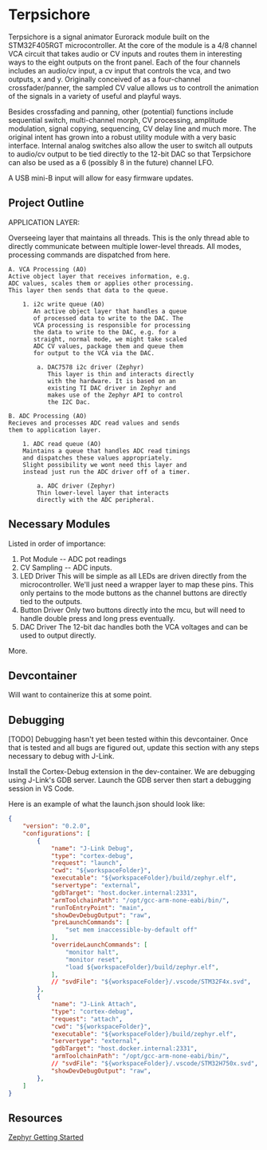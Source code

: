 # Terpsichore

Terpsichore is a signal animator Eurorack module built on the 
STM32F405RGT microcontroller. At the core of the module is a 
4/8 channel VCA circuit that takes audio or CV inputs and routes
them in interesting ways to the eight outputs on the front panel. 
Each of the four channels includes an audio/cv input, a cv input
that controls the vca, and two outputs, x and y. Originally 
conceived of as a four-channel crossfader/panner, the sampled
CV value allows us to controll the animation of the signals in
a variety of useful and playful ways. 

Besides crossfading and panning, other (potential) functions 
include sequential switch, multi-channel morph, CV processing,
amplitude modulation, signal copying, sequencing, CV delay line 
and much more. The original intent has grown into a robust 
utility module with a very basic interface. Internal
analog switches also allow the user to switch all outputs 
to audio/cv output to be tied directly to the 12-bit DAC so 
that Terpsichore can also be used as a 6 (possibly 8 in the
future) channel LFO. 

A USB mini-B input will allow for easy firmware updates.

## Project Outline

APPLICATION LAYER:

Overseeing layer that maintains all threads. This is the
only thread able to directly communicate between multiple
lower-level threads. All modes, processing commands are
dispatched from here. 

    A. VCA Processing (AO)
    Active object layer that receives information, e.g.
    ADC values, scales them or applies other processing. 
    This layer then sends that data to the queue. 
    
        1. i2c write queue (AO)
           An active object layer that handles a queue 
           of processed data to write to the DAC. The
           VCA processing is responsible for processing
           the data to write to the DAC, e.g. for a 
           straight, normal mode, we might take scaled
           ADC CV values, package them and queue them
           for output to the VCA via the DAC. 

            a. DAC7578 i2c driver (Zephyr)
               This layer is thin and interacts directly
               with the hardware. It is based on an
               existing TI DAC driver in Zephyr and
               makes use of the Zephyr API to control
               the I2C Dac. 

    B. ADC Processing (AO)
    Recieves and processes ADC read values and sends
    them to application layer. 

        1. ADC read queue (AO)
        Maintains a queue that handles ADC read timings
        and dispatches these values appropriately. 
        Slight possibility we wont need this layer and
        instead just run the ADC driver off of a timer. 

            a. ADC driver (Zephyr)
            Thin lower-level layer that interacts 
            directly with the ADC peripheral.

## Necessary Modules

Listed in order of importance:
1. Pot Module -- ADC pot readings
2. CV Sampling -- ADC inputs. 
3. LED Driver
   This will be simple as all LEDs are driven directly
   from the microcontroller. We'll just need a wrapper
   layer to map these pins. This only pertains to the
   mode buttons as the channel buttons are directly
   tied to the outputs. 
4. Button Driver
   Only two buttons directly into the mcu, but will need
   to handle double press and long press eventually. 
5. DAC Driver
   The 12-bit dac handles both the VCA voltages and can
   be used to output directly. 

More. 

## Devcontainer

Will want to containerize this at some point. 

## Debugging

[TODO] Debugging hasn't yet been tested within this devcontainer. Once that 
is tested and all bugs are figured out, update this section with any steps 
necessary to debug with J-Link.

Install the Cortex-Debug extension in the dev-container. We are debugging using
J-Link's GDB server. Launch the GDB server then start a debugging session in VS
Code.

Here is an example of what the launch.json should look like:

```json
{
    "version": "0.2.0",
    "configurations": [
        {
            "name": "J-Link Debug",
            "type": "cortex-debug",
            "request": "launch",
            "cwd": "${workspaceFolder}",
            "executable": "${workspaceFolder}/build/zephyr.elf",
            "servertype": "external",
            "gdbTarget": "host.docker.internal:2331",
            "armToolchainPath": "/opt/gcc-arm-none-eabi/bin/",
            "runToEntryPoint": "main",
            "showDevDebugOutput": "raw",
            "preLaunchCommands": [
                "set mem inaccessible-by-default off"
            ],
            "overrideLaunchCommands": [
                "monitor halt",
                "monitor reset",
                "load ${workspaceFolder}/build/zephyr.elf",
            ],
            // "svdFile": "${workspaceFolder}/.vscode/STM32F4x.svd",
        },
        {
            "name": "J-Link Attach",
            "type": "cortex-debug",
            "request": "attach",
            "cwd": "${workspaceFolder}",
            "executable": "${workspaceFolder}/build/zephyr.elf",
            "servertype": "external",
            "gdbTarget": "host.docker.internal:2331",
            "armToolchainPath": "/opt/gcc-arm-none-eabi/bin/",
            // "svdFile": "${workspaceFolder}/.vscode/STM32H750x.svd",
            "showDevDebugOutput": "raw",
        },
    ]
}
```

## Resources

[Zephyr Getting Started](https://docs.zephyrproject.org/latest/develop/getting_started/index.html)
